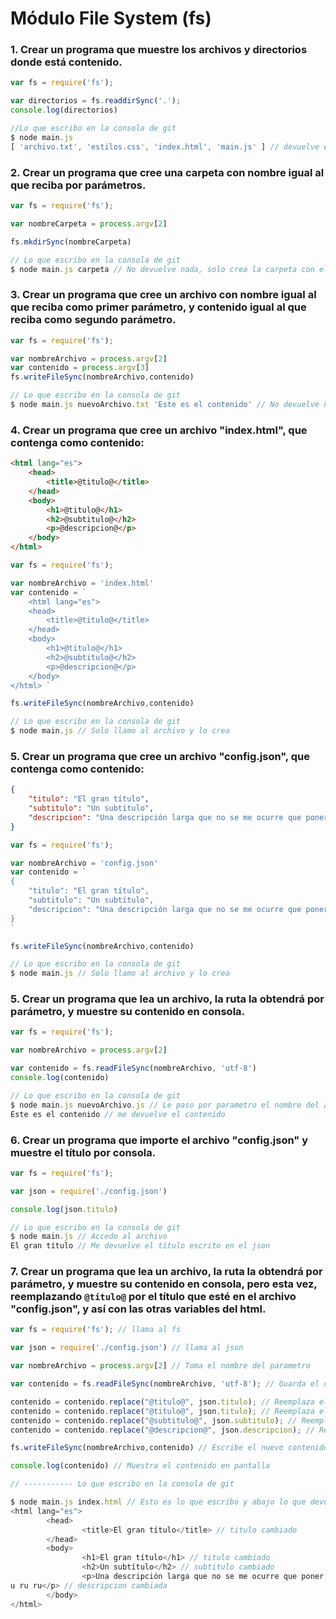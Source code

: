 # Módulo File System (fs)

### 1. Crear un programa que muestre los archivos y directorios donde está contenido. ###

```javascript
var fs = require('fs');

var directorios = fs.readdirSync('.');
console.log(directorios)

//Lo que escribo en la consola de git
$ node main.js
[ 'archivo.txt', 'estilos.css', 'index.html', 'main.js' ] // devuelve el directorio y archivos
```

### 2. Crear un programa que cree una carpeta con nombre igual al que reciba por parámetros. ###

```javascript
var fs = require('fs');

var nombreCarpeta = process.argv[2]

fs.mkdirSync(nombreCarpeta)

// Lo que escribo en la consola de git
$ node main.js carpeta // No devuelve nada, solo crea la carpeta con el parametro escrito (carpeta)
```

### 3. Crear un programa que cree un archivo con nombre igual al que reciba como primer parámetro, y contenido igual al que reciba como segundo parámetro. ###

```javascript
var fs = require('fs');

var nombreArchivo = process.argv[2]
var contenido = process.argv[3]
fs.writeFileSync(nombreArchivo,contenido)

// Lo que escribo en la consola de git
$ node main.js nuevoArchivo.txt 'Este es el contenido' // No devuelve nada, solo crea el archivo
```

### 4. Crear un programa que cree un archivo "index.html", que contenga como contenido: ###

```html
<html lang="es">
	<head>
		<title>@titulo@</title>
	</head>
	<body>
		<h1>@titulo@</h1>
		<h2>@subtitulo@</h2>
		<p>@descripcion@</p>
	</body>
</html>
```

```javascript
var fs = require('fs');

var nombreArchivo = 'index.html'
var contenido = `
    <html lang="es">
	<head>
		<title>@titulo@</title>
	</head>
	<body>
		<h1>@titulo@</h1>
		<h2>@subtitulo@</h2>
		<p>@descripcion@</p>
	</body>
</html> `

fs.writeFileSync(nombreArchivo,contenido)

// Lo que escribo en la consola de git
$ node main.js // Solo llamo al archivo y lo crea
```

### 5. Crear un programa que cree un archivo "config.json", que contenga como contenido: ###

```json
{
	"titulo": "El gran título",
	"subtitulo": "Un subtítulo",
	"descripcion": "Una descripción larga que no se me ocurre que poner, tururu ru ru ru"
}
```

```javascript
var fs = require('fs');

var nombreArchivo = 'config.json'
var contenido = `
{
	"titulo": "El gran título",
	"subtitulo": "Un subtítulo",
	"descripcion": "Una descripción larga que no se me ocurre que poner, tururu ru ru ru"
}
`

fs.writeFileSync(nombreArchivo,contenido)

// Lo que escribo en la consola de git
$ node main.js // Solo llamo al archivo y lo crea
```

### 5. Crear un programa que lea un archivo, la ruta la obtendrá por parámetro, y muestre su contenido en consola. ###

```javascript
var fs = require('fs');

var nombreArchivo = process.argv[2]

var contenido = fs.readFileSync(nombreArchivo, 'utf-8')
console.log(contenido)

// Lo que escribo en la consola de git
$ node main.js nuevoArchivo.js // Le paso por parametro el nombre del archivo
Este es el contenido // me devuelve el contenido
```

### 6. Crear un programa que importe el archivo "config.json" y muestre el título por consola. ###

```javascript
var fs = require('fs');

var json = require('./config.json')

console.log(json.titulo)

// Lo que escribo en la consola de git
$ node main.js // Accedo al archivo
El gran título // Me devuelve el título escrito en el json
```

### 7. Crear un programa que lea un archivo, la ruta la obtendrá por parámetro, y muestre su contenido en consola, **pero** esta vez, reemplazando `@titulo@` por el título que esté en el archivo "config.json", y así con las otras variables del html. ###

```javascript
var fs = require('fs'); // llama al fs

var json = require('./config.json') // llama al json

var nombreArchivo = process.argv[2] // Toma el nombre del parametro

var contenido = fs.readFileSync(nombreArchivo, 'utf-8'); // Guarda el contenido en una variable

contenido = contenido.replace("@titulo@", json.titulo); // Reemplaza el titulo del <title>
contenido = contenido.replace("@titulo@", json.titulo); // Reemplaza el titulo
contenido = contenido.replace("@subtitulo@", json.subtitulo); // Reemplaza el subtitulo
contenido = contenido.replace("@descripcion@", json.descripcion); // Reemplaza la descripcion

fs.writeFileSync(nombreArchivo,contenido) // Escribe el nuevo contenido en el archivo principal

console.log(contenido) // Muestra el contenido en pantalla

// ----------- Lo que escribo en la consola de git

$ node main.js index.html // Esto es lo que escribo y abajo lo que devuelve
<html lang="es">
        <head>
                <title>El gran título</title> // titulo cambiado
        </head>
        <body>
                <h1>El gran título</h1> // titulo cambiado
                <h2>Un subtítulo</h2> // subtitulo cambiado
                <p>Una descripción larga que no se me ocurre que poner, tururu r
u ru ru</p> // descripcion cambiada
        </body>
</html>
```
